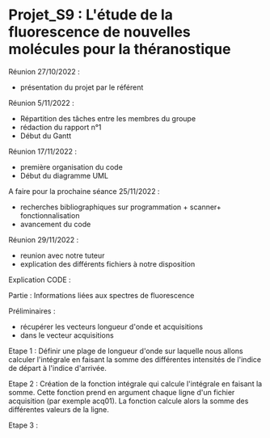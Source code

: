 # Projet_S9 : L'étude de la fluorescence de nouvelles molécules pour la théranostique 

Réunion 27/10/2022 :
  - présentation du projet par le référent 


Réunion 5/11/2022 :
  - Répartition des tâches entre les membres du groupe 
  - rédaction du rapport n°1 
  - Début du Gantt 

Réunion 17/11/2022 : 

  - première organisation du code 
  - Début du diagramme UML
  
A faire pour la prochaine séance 25/11/2022 : 

- recherches bibliographiques sur programmation + scanner+ fonctionnalisation
- avancement du code 

Réunion 29/11/2022 :

- reunion avec notre tuteur 
- explication des différents fichiers à notre disposition



Explication CODE : 

Partie : Informations liées aux spectres de fluorescence 

Préliminaires : 
- récupérer les vecteurs longueur d'onde et acquisitions
- dans le vecteur acquisitions 

Etape 1 : Définir une plage de longueur d'onde sur laquelle nous allons calculer l'intégrale en faisant la somme des différentes intensités de l'indice de départ à l'indice d'arrivée. 

Etape 2 : Création de la fonction intégrale qui calcule l'intégrale en faisant la somme. Cette fonction prend en argument chaque ligne d'un fichier acquisition (par exemple acq01). La fonction calcule alors la somme des différentes valeurs de la ligne. 

Etape 3 : 
